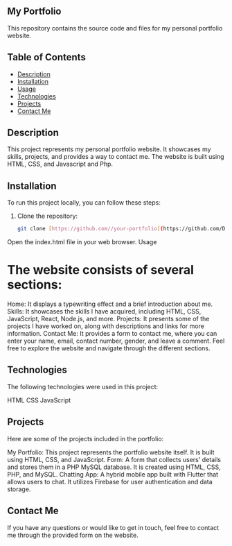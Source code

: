 ## My Portfolio


This repository contains the source code and files for my personal portfolio website.

## Table of Contents

- [Description](#description)
- [Installation](#installation)
- [Usage](#usage)
- [Technologies](#technologies)
- [Projects](#projects)
- [Contact Me](#contact-me)

## Description

This project represents my personal portfolio website. It showcases my skills, projects, and provides a way to contact me. The website is built using HTML, CSS, and Javascript and Php.

## Installation

To run this project locally, you can follow these steps:

1. Clone the repository:

   ```bash
   git clone [https://github.com//your-portfolio](https://github.com/Deepak9009/MyPortfolio).git
Open the index.html file in your web browser.
Usage
# The website consists of several sections:

Home: It displays a typewriting effect and a brief introduction about me.
Skills: It showcases the skills I have acquired, including HTML, CSS, JavaScript, React, Node.js, and more.
Projects: It presents some of the projects I have worked on, along with descriptions and links for more information.
Contact Me: It provides a form to contact me, where you can enter your name, email, contact number, gender, and leave a comment.
Feel free to explore the website and navigate through the different sections.

## Technologies
The following technologies were used in this project:

HTML
CSS
JavaScript
## Projects
Here are some of the projects included in the portfolio:

My Portfolio: This project represents the portfolio website itself. It is built using HTML, CSS, and JavaScript.
Form: A form that collects users' details and stores them in a PHP MySQL database. It is created using HTML, CSS, PHP, and MySQL.
Chatting App: A hybrid mobile app built with Flutter that allows users to chat. It utilizes Firebase for user authentication and data storage.
## Contact Me
If you have any questions or would like to get in touch, feel free to contact me through the provided form on the website.
